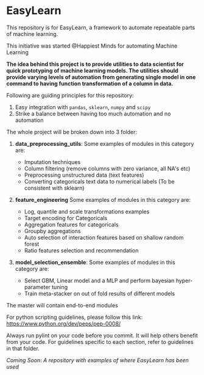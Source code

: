 # EasyLearn
This repository is for EasyLearn, a framework to automate repeatable parts of machine learning.

This initiative was started @Happiest Minds for automating Machine Learning

**The idea behind this project is to provide utilities to data scientist for quick prototyping of machine learning models. The utilities should provide varying levels of automation from generating single model in one command to having function transformation of a column in data.**

Following are guiding principles for this repository:
 1. Easy integration with `pandas`, `sklearn`, `numpy` and `scipy`
 2. Strike a balance between having too much automation and no automation
 
The whole project will be broken down into 3 folder:
 1. **data_preprocessing_utils**:
    Some examples of modules in this category are:
    * Imputation techniques
    * Column filtering (remove columns with zero variance, all NA's etc)
    * Preprocessing unstructured data (text features)
    * Converting categoricals text data to numerical labels (To be consistent with sklearn)
    
 2. **feature_engineering**
    Some examples of modules in this category are:
    * Log, quantile and scale transformations examples
    * Target encoding for Categoricals
    * Aggregation features for categoricals
    * Groupby aggregations
    * Auto selection of interaction features based on shallow random forest
    * Ratio features selection and recommendation
    
 3. **model_selection_ensemble**:
    Some examples of modules in this category are:
    * Select GBM, Linear model and a MLP and perform bayesian hyper-parameter tuning
    * Train meta-stacker on out of fold results of different models
    
The master will contain end-to-end modules
    
For python scripting guidelines, please follow this link:
https://www.python.org/dev/peps/pep-0008/

Always run pylint on your code before you commit. It will help others benefit from your code.
For guidelines specific to each section, refer to guidelines in that folder.

*Coming Soon: A repository with examples of where EasyLearn has been used*

 
 
